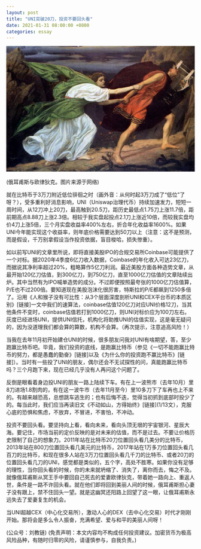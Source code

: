 ```yaml
---
layout: post
title: "UNI突破20刀，投资不要回头看"
date: 2021-01-31 08:00:00 +0800
categories: essay
---
```


![](/images/2021/20210131.jpg)

(俄耳甫斯与欧律狄克。图片来源于网络)

就在比特币于3万刀附近低位徘徊之时（画外音：从何时起3万刀成了“低位”了呀？），受多重利好消息影响，UNI（Uniswap治理代币）持续加速发力，短短一周时间，从12刀冲上20刀，最高触到20.5刀，距历史最低点1.75刀上涨11.7倍，距前期高点8.88刀上涨2.3倍。相较于我实盘起投点2.1刀上涨近10倍，而较我实盘均价4刀上涨5倍，三个月实盘收益率400%左右，折合年化收益率1600%。如果UNI今年能实现这个收益率，则年底价格需要达到50刀以上（注意：这不是预测，而是假设，千万别拿假设当作投资依据，盲目梭哈，损失惨重）。

如以前写UNI的文章里所说，即将直接美股IPO的合规交易所Coinbase可能提供了一个对标。据2020年4季度6亿刀收入数据，Coinbase的年化收入可达23亿刀，而据说其净利率超过20%，粗略算作5亿刀利润。最近美股方面各种造势文章，从最开始120亿刀估值，到300亿刀，到750亿刀，直至1000亿刀估值的文章陆续出炉。其中当然有为IPO喊单造势的成分。不过即便按照最夸张的1000亿刀估值算，P/E也不过200倍。要知道现在美股泡沫化很厉害，特斯拉的P/E都飙到1250多倍了。沿用《人和猴子没有可比性：从3个层面深度剖析UNI和CEX平台币的本质区别》[链接]一文中我们的速算法，coinbase估值120亿刀对应UNI价格12刀，当其他条件不变时，coinbase估值若打到1000亿刀，则UNI对标价应为100刀左右。灰度已经进场UNI，提供UNI信托，机构化将助推UNI的估值实现，这是毫无疑问的，因为没道理我们都会算的算数，机构不会算。（再次提示，注意追高风险！​）

当我在去年11月初开始建仓UNI的时候，很多朋友问我对UNI有啥期望，答，至少跑赢比特币吧。毕竟，我们投资的底线，是跑赢比特币（参见《一切不能跑赢比特币的努力，都是愚蠢的勤奋》[链接]以及《为什么你的投资跑不赢比特币》[链接]）。当时有一些投了UNI的朋友，偶尔还会不无试探性的问，真能跑赢比特币吗？三个月跑下来，现在已经几乎没有人再问这个问题了。

反倒是眼看着身边投UNI的朋友一路上陆续下车。有在上一波熊市（去年10月）里8刀进场1.8割肉的，有在这一波牛市（去年11月至今）里10多刀下了车再也上不来的。有越来越恐高，总想跳车逃生的；也有后悔不迭，觉得当初抓到底部时投少了的。每当此时，我们应当再读旧文《不动如山，方得始终》[链接](1/13文），克服心底的恐惧和焦虑，不放弃，不冒进，不害怕，不冲动。

投资不要回头看。要坚持向上看，看向未来，看向头顶无垠的宇宙银河、星辰大海。要记住，市场当前的定价反映的是对未来的估值，而不是过去。不要让价格历史限制了自己的想象力。2011年站在比特币20刀位置回头看几美分的比特币，2013年站在800刀位置回头看几美元的比特币，2017年站在1万多刀位置回头看几百刀的比特币，和现在很多人站在3万刀位置回头看几千刀的比特币、或者20刀的位置回头看几刀的UNI，感觉都是类似的，五个字，高处不胜寒。如果你没有足够的理性，当你回头看的时候，你的未来就坍缩了、消失了，离你而去，悔之不及。就像俄耳甫斯从冥王手中要回自己死去的爱妻欧律狄克，带着她一路向上、重返人世，条件是一路不许回头看。就在他们即将回到美丽人间的时候，俄耳甫斯担心妻子没有跟上，禁不住回头一望。就是这幽冥还阳路上回望了这一眼，让俄耳甫斯永远失去了爱妻复生的机会。

当UNI超越CEX（中心化交易所），激动人心的DEX（去中心化交易）时代才刚刚开始。那将会是多么令人振奋，充满希望、爱与和平的美丽人间呀！

(公众号：刘教链)
(免责声明：本文内容均不构成任何投资建议。加密货币为极高风险品种，有随时归零的风险，请谨慎参与，自我负责。)
